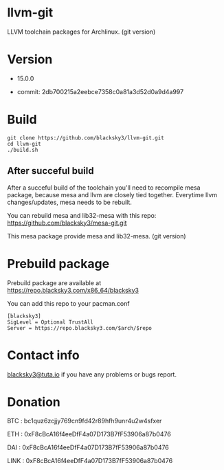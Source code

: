 # llvm-git

LLVM toolchain packages for Archlinux. (git version)

# Version

- 15.0.0

- commit: 2db700215a2eebce7358c0a81a3d52d0a9d4a997

# Build

    git clone https://github.com/blacksky3/llvm-git.git
    cd llvm-git
    ./build.sh

## After succeful build

After a succeful build of the toolchain you'll need to recompile mesa package, because mesa and llvm are closely tied together. Everytime llvm changes/updates, mesa needs to be rebuilt.

You can rebuild mesa and lib32-mesa with this repo: https://github.com/blacksky3/mesa-git.git

This mesa package provide mesa and lib32-mesa. (git version)

# Prebuild package

Prebuild package are available at https://repo.blacksky3.com/x86_64/blacksky3

You can add this repo to your pacman.conf

    [blacksky3]
    SigLevel = Optional TrustAll
    Server = https://repo.blacksky3.com/$arch/$repo

# Contact info

blacksky3@tuta.io if you have any problems or bugs report.

# Donation

BTC : bc1quz6zcjjy769cn9fd42r89hfh9unr4u2w4sfxer

ETH : 0xF8cBcA16f4eeDfF4a07D173B7fF53906a87b0476

DAI : 0xF8cBcA16f4eeDfF4a07D173B7fF53906a87b0476

LINK : 0xF8cBcA16f4eeDfF4a07D173B7fF53906a87b0476
